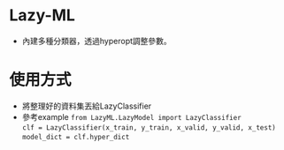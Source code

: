 # Lazy-ML
* 內建多種分類器，透過hyperopt調整參數。

# 使用方式
* 將整理好的資料集丟給LazyClassifier
* 參考example
`from LazyML.LazyModel import LazyClassifier` <br>
`clf = LazyClassifier(x_train, y_train, x_valid, y_valid, x_test)`<br>
`model_dict = clf.hyper_dict`<br>
